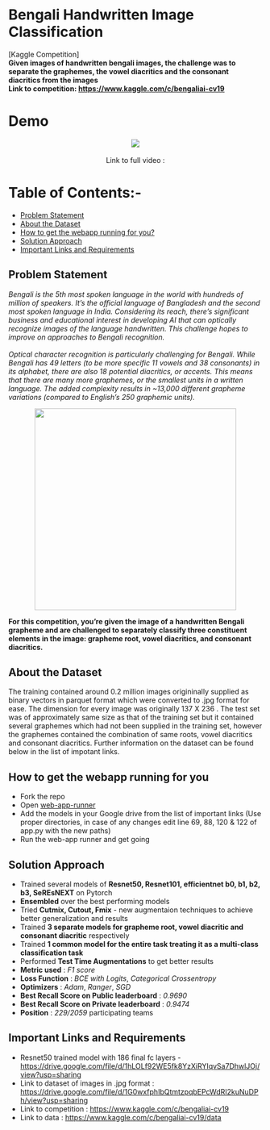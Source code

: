 # Bengali Handwritten Image Classification

[Kaggle Competition]
<br/>
**Given images of handwritten bengali images, the challenge was to separate the graphemes, the vowel diacritics and the consonant diacritics from the images**
<br/>
**Link to competition: https://www.kaggle.com/c/bengaliai-cv19**

# Demo

<div align = "center" >
<img src='https://github.com/chefpr7/Bengali-Handwritten-Grapheme-Classification-/blob/master/ezgif.com-crop.gif'/>
<br>
<br>
Link to full video : 
</div>

# Table of Contents:-

- [Problem Statement](#problem-statement)
- [About the Dataset](#about-the-dataset)
- [How to get the webapp running for you?](#how-to-get-the-webapp-running-for-you)
- [Solution Approach](#solution-approach)
- [Important Links and Requirements](#important-links-and-requirements)

## Problem Statement

_Bengali is the 5th most spoken language in the world with hundreds of million of speakers. It’s the official language of Bangladesh and the second most spoken language in India. Considering its reach, there’s significant business and educational interest in developing AI that can optically recognize images of the language handwritten. This challenge hopes to improve on approaches to Bengali recognition.<br></br>
Optical character recognition is particularly challenging for Bengali. While Bengali has 49 letters (to be more specific 11 vowels and 38 consonants) in its alphabet, there are also 18 potential diacritics, or accents. This means that there are many more graphemes, or the smallest units in a written language. The added complexity results in ~13,000 different grapheme variations (compared to English’s 250 graphemic units)._

<div align="center">
<img src='https://www.googleapis.com/download/storage/v1/b/kaggle-user-content/o/inbox%2F1095143%2Fa9a48686e3f385d9456b59bf2035594c%2Fdesc.png?generation=1576531903599785&alt=media' width=400 height=400 />
</div>

**For this competition, you’re given the image of a handwritten Bengali grapheme and are challenged to separately classify three constituent elements in the image: grapheme root, vowel diacritics, and consonant diacritics.**

## About the Dataset

The training contained around 0.2 million images origininally supplied as binary vectors in parquet format which were converted to .jpg format for ease. The dimension for every image was originally 137 X 236 . The test set was of approximately same size as that of the training set but it contained several graphemes which had not been supplied in the training set, however the graphemes contained the combination of same roots, vowel diacritics and consonant diacritics. Further information on the dataset can be found below in the list of impotant links.

## How to get the webapp running for you

- Fork the repo
- Open [web-app-runner](https://github.com/chefpr7/Bengali-Handwritten-Grapheme-Classification-/blob/master/bengali_web_app_runner.ipynb)
- Add the models in your Google drive from the list of important links (Use proper directories, in case of any changes edit line 69, 88, 120 & 122 of app.py with the new paths)
- Run the web-app runner and get going

## Solution Approach

- Trained several models of **Resnet50, Resnet101, efficientnet b0, b1, b2, b3, SeREsNEXT** on Pytorch
- **Ensembled** over the best performing models
- Tried **Cutmix, Cutout, Fmix** - new augmentaion techniques to achieve better generalization and results
- Trained **3 separate models for grapheme root, vowel diacritic and consonant diacritic** respectively
- Trained **1 common model for the entire task treating it as a multi-class classification task**
- Performed **Test Time Augmentations** to get better results
- **Metric used** : _F1 score_
- **Loss Function** : _BCE with Logits_, _Categorical Crossentropy_
- **Optimizers** : _Adam_, _Ranger_, _SGD_
- **Best Recall Score on Public leaderboard** : _0.9690_
- **Best Recall Score on Private leaderboard** : _0.9474_
- **Position** : _229/2059_ participating teams

## Important Links and Requirements

- Resnet50 trained model with 186 final fc layers - https://drive.google.com/file/d/1hLOLf92WE5fk8YzXiRYIqvSa7DhwlJOj/view?usp=sharing
- Link to dataset of images in .jpg format : https://drive.google.com/file/d/1G0wxfphIbQtmtzpqbEPcWdRI2kuNuDPh/view?usp=sharing
- Link to competition : https://www.kaggle.com/c/bengaliai-cv19
- Link to data : https://www.kaggle.com/c/bengaliai-cv19/data
